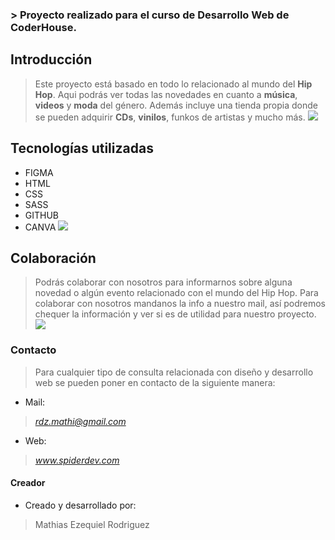 
### > Proyecto realizado para el curso de Desarrollo Web de **CoderHouse**.

## Introducción

> Este proyecto está basado en todo lo relacionado al mundo del **Hip Hop**.
Aqui podrás ver todas las novedades en cuanto a **música**, **videos** y **moda** del género.
Además incluye una tienda propia donde se pueden adquirir **CDs**, **vinilos**, funkos de artistas y mucho más.
[![](https://img.freepik.com/free-vector/colorful-naive-hip-hop-stickers_52683-66213.jpg?w=740&t=st=1685818595~exp=1685819195~hmac=589e3ba207da6c10bca7d988fc1734e9aaa9a030d14fcba4b84d132230b5cf4f)](http://https://img.freepik.com/free-vector/colorful-naive-hip-hop-stickers_52683-66213.jpg?w=740&t=st=1685818595~exp=1685819195~hmac=589e3ba207da6c10bca7d988fc1734e9aaa9a030d14fcba4b84d132230b5cf4f)

## Tecnologías utilizadas

- FIGMA
- HTML
- CSS
- SASS
- GITHUB
- CANVA
[![](https://img.freepik.com/free-vector/website-interface-development-planning-devops-team-flat-characters-working-ui-ux-content-design-computer-software-creation-web-development_335657-2645.jpg?w=740&t=st=1685819022~exp=1685819622~hmac=9f0c37c27b4f83ec07dd90d8ac23a8a06e1d08d33a87ed72445378082a702d0e)](http://https://img.freepik.com/free-vector/website-interface-development-planning-devops-team-flat-characters-working-ui-ux-content-design-computer-software-creation-web-development_335657-2645.jpg?w=740&t=st=1685819022~exp=1685819622~hmac=9f0c37c27b4f83ec07dd90d8ac23a8a06e1d08d33a87ed72445378082a702d0e)

## Colaboración

> Podrás colaborar con nosotros para informarnos sobre alguna novedad o algún evento relacionado con el mundo del Hip Hop.
Para colaborar con nosotros mandanos la info a nuestro mail, así podremos chequer la información y ver si es de utilidad para nuestro proyecto.
[![](https://img.freepik.com/free-vector/flat-design-blank-email-template_23-2149954068.jpgrd?w=996&t=st=1685819147~exp=1685819747~hmac=1dd22f6f6ec4fbd8ad2245fd753c25eb2d4d13ce95d41c1fca175acc71afaf0e)](http://https://img.freepik.com/free-vector/flat-design-blank-email-template_23-2149954068.jpg?w=996&t=st=1685819147~exp=1685819747~hmac=1dd22f6f6ec4fbd8ad2245fd753c25eb2d4d13ce95d41c1fca175acc71afaf0e)

### Contacto

> Para cualquier tipo de consulta relacionada con diseño y desarrollo web se pueden poner en contacto de la siguiente manera:

- Mail:
> *rdz.mathi@gmail.com*
- Web:
> *www.spiderdev.com*

#### Creador

- Creado y desarrollado por:
> Mathias Ezequiel Rodriguez